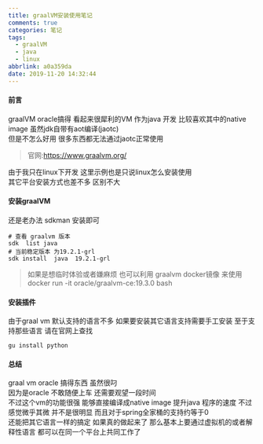 ```yaml
---
title: graalVM安装使用笔记
comments: true
categories: 笔记
tags:
  - graalVM
  - java
  - linux
abbrlink: a0a359da
date: 2019-11-20 14:32:44
---
```

#### 前言 
graalVM oracle搞得 看起来很犀利的VM 
作为java 开发 比较喜欢其中的native image  虽然jdk自带有aot编译(jaotc)   
但是不怎么好用 很多东西都无法通过jaotc正常使用   
> 官网:https://www.graalvm.org/

由于我只在linux下开发 这里示例也是只说linux怎么安装使用    
其它平台安装方式也差不多 区别不大   
#### 安装graalVM
还是老办法 sdkman 安装即可   
```shell script
# 查看 graalvm 版本  
sdk  list java  
# 当前稳定版本 为19.2.1-grl  
sdk install  java  19.2.1-grl
```
> 如果是想临时体验或者嫌麻烦 也可以利用 graalvm docker镜像 来使用  docker run -it oracle/graalvm-ce:19.3.0 bash
#### 安装插件 
由于graal vm 默认支持的语言不多  如果要安装其它语言支持需要手工安装 
至于支持那些语言 请在官网上查找   
```shell script
gu install python 
```
#### 总结
graal vm  oracle 搞得东西  虽然很叼    
因为是oracle 不敢随便上车  还需要观望一段时间  
不过这个vm的功能很强  能够直接编译成native image 提升java 程序的速度 不过感觉微乎其微 并不是很明显   而且对于spring全家桶的支持约等于0          
还能把其它语言一样的搞定  如果真的做起来了  那么基本上要通过虚拟机的或者解释性语言 都可以在同一个平台上共同工作了  
